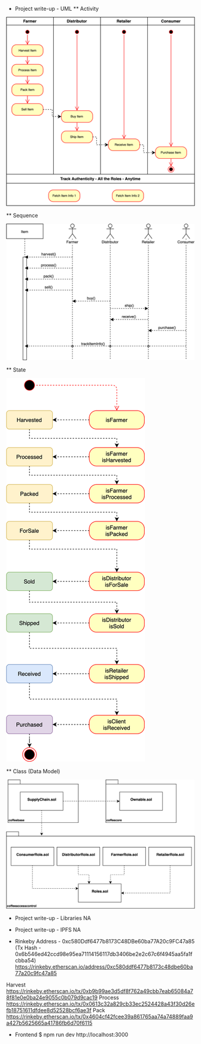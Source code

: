 * Project write-up - UML
** Activity

![Activity](images/ActivityDiagram.png)

** Sequence

![Sequence](images/SequenceDiagram.png)

** State

![Sequence](images/StateDiagram.png)

** Class (Data Model)

![Sequence](images/ClassDiagram.png)


* Project write-up - Libraries
NA

* Project write-up - IPFS
NA

* Rinkeby Address - 0xc580Ddf6477b8173C48DBe60ba77A20c9FC47a85 
(Tx Hash - 0x6b546ed42ccd98e95ea71114156117db3406be2e2c67c6f4945aa5fa1fcbba54)
https://rinkeby.etherscan.io/address/0xc580ddf6477b8173c48dbe60ba77a20c9fc47a85


Harvest https://rinkeby.etherscan.io/tx/0xb9b99ae3d5df8f762a49cbb7eab65084a78f81e0e0ba24e9055c0b079d9cac19
Process https://rinkeby.etherscan.io/tx/0x0613c32a829cb33ec2524428a43f30d26efb18751611dfdee8d52528bcf6ae3f
Pack https://rinkeby.etherscan.io/tx/0x4604cf42fcee39a861765aa74a74889faa9a427b5625665a41786fb6d70f6115

* Frontend
$ npm run dev
http://localhost:3000
